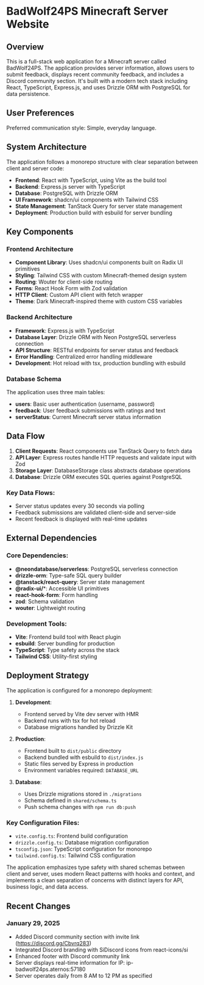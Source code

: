 # BadWolf24PS Minecraft Server Website

## Overview

This is a full-stack web application for a Minecraft server called BadWolf24PS. The application provides server information, allows users to submit feedback, displays recent community feedback, and includes a Discord community section. It's built with a modern tech stack including React, TypeScript, Express.js, and uses Drizzle ORM with PostgreSQL for data persistence.

## User Preferences

Preferred communication style: Simple, everyday language.

## System Architecture

The application follows a monorepo structure with clear separation between client and server code:

- **Frontend**: React with TypeScript, using Vite as the build tool
- **Backend**: Express.js server with TypeScript
- **Database**: PostgreSQL with Drizzle ORM
- **UI Framework**: shadcn/ui components with Tailwind CSS
- **State Management**: TanStack Query for server state management
- **Deployment**: Production build with esbuild for server bundling

## Key Components

### Frontend Architecture
- **Component Library**: Uses shadcn/ui components built on Radix UI primitives
- **Styling**: Tailwind CSS with custom Minecraft-themed design system
- **Routing**: Wouter for client-side routing
- **Forms**: React Hook Form with Zod validation
- **HTTP Client**: Custom API client with fetch wrapper
- **Theme**: Dark Minecraft-inspired theme with custom CSS variables

### Backend Architecture
- **Framework**: Express.js with TypeScript
- **Database Layer**: Drizzle ORM with Neon PostgreSQL serverless connection
- **API Structure**: RESTful endpoints for server status and feedback
- **Error Handling**: Centralized error handling middleware
- **Development**: Hot reload with tsx, production bundling with esbuild

### Database Schema
The application uses three main tables:
- **users**: Basic user authentication (username, password)
- **feedback**: User feedback submissions with ratings and text
- **serverStatus**: Current Minecraft server status information

## Data Flow

1. **Client Requests**: React components use TanStack Query to fetch data
2. **API Layer**: Express routes handle HTTP requests and validate input with Zod
3. **Storage Layer**: DatabaseStorage class abstracts database operations
4. **Database**: Drizzle ORM executes SQL queries against PostgreSQL

### Key Data Flows:
- Server status updates every 30 seconds via polling
- Feedback submissions are validated client-side and server-side
- Recent feedback is displayed with real-time updates

## External Dependencies

### Core Dependencies:
- **@neondatabase/serverless**: PostgreSQL serverless connection
- **drizzle-orm**: Type-safe SQL query builder
- **@tanstack/react-query**: Server state management
- **@radix-ui/***: Accessible UI primitives
- **react-hook-form**: Form handling
- **zod**: Schema validation
- **wouter**: Lightweight routing

### Development Tools:
- **Vite**: Frontend build tool with React plugin
- **esbuild**: Server bundling for production
- **TypeScript**: Type safety across the stack
- **Tailwind CSS**: Utility-first styling

## Deployment Strategy

The application is configured for a monorepo deployment:

1. **Development**: 
   - Frontend served by Vite dev server with HMR
   - Backend runs with tsx for hot reload
   - Database migrations handled by Drizzle Kit

2. **Production**:
   - Frontend built to `dist/public` directory
   - Backend bundled with esbuild to `dist/index.js`
   - Static files served by Express in production
   - Environment variables required: `DATABASE_URL`

3. **Database**:
   - Uses Drizzle migrations stored in `./migrations`
   - Schema defined in `shared/schema.ts`
   - Push schema changes with `npm run db:push`

### Key Configuration Files:
- `vite.config.ts`: Frontend build configuration
- `drizzle.config.ts`: Database migration configuration
- `tsconfig.json`: TypeScript configuration for monorepo
- `tailwind.config.ts`: Tailwind CSS configuration

The application emphasizes type safety with shared schemas between client and server, uses modern React patterns with hooks and context, and implements a clean separation of concerns with distinct layers for API, business logic, and data access.

## Recent Changes

### January 29, 2025
- Added Discord community section with invite link (https://discord.gg/Cbvrq283)
- Integrated Discord branding with SiDiscord icons from react-icons/si
- Enhanced footer with Discord community link
- Server displays real-time information for IP: ip-badwolf24ps.aternos:57180
- Server operates daily from 8 AM to 12 PM as specified